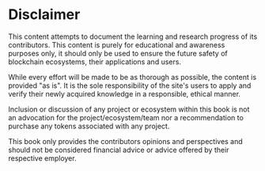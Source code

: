 # Disclaimer

This content attempts to document the learning and research progress of its contributors.  This content is purely for educational and awareness purposes only, it should only be used to ensure the future safety of blockchain ecosystems, their applications and users.

While every effort will be made to be as thorough as possible, the content is provided "as is".  It is the sole responsibility of the site's users to apply and verify their newly acquired knowledge in a responsible, ethical manner.

Inclusion or discussion of any project or ecosystem within this book is not an advocation for the project/ecosystem/team nor a recommendation to purchase any tokens associated with any project.  

This book only provides the contributors opinions and perspectives and should not be considered financial advice or advice offered by their respective employer.